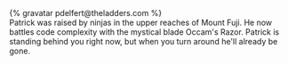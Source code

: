 <div class="profile-container">                                                                                                                                                                                                         
  <div class="profile-thumb">
  {% gravatar pdelfert@theladders.com %}
  </div>
  <div class="profile-content">
    Patrick was raised by ninjas in the upper reaches of Mount Fuji.  He now battles code complexity with the mystical blade Occam's Razor.  Patrick is standing behind you right now, but when you turn around he'll already be gone. 
  </div>
</div>

